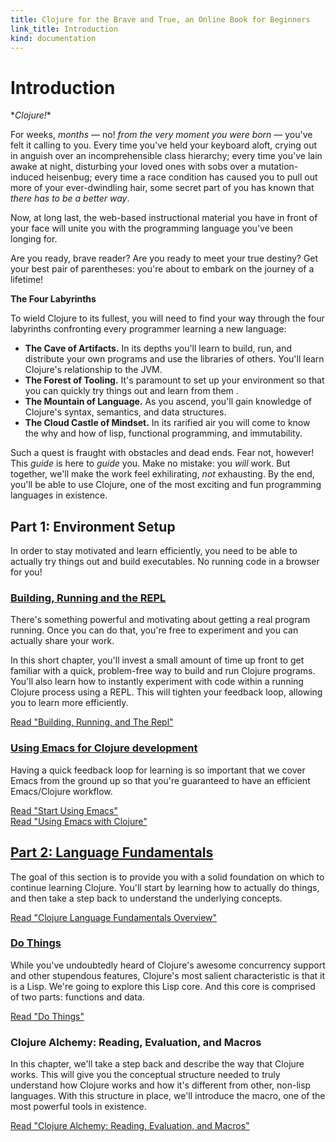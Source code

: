 ```yaml
--- 
title: Clojure for the Brave and True, an Online Book for Beginners
link_title: Introduction
kind: documentation
---
```


# Introduction

\**Clojure!*\*

For weeks, *months* &mdash; no! *from the very moment you were born*
&mdash; you've felt it calling to you. Every time you've held your
keyboard aloft, crying out in anguish over an incomprehensible class
hierarchy; every time you've lain awake at night, disturbing your
loved ones with sobs over a mutation-induced heisenbug; every time a
race condition has caused you to pull out more of your ever-dwindling
hair, some secret part of you has known that *there has to be a better
way*.

Now, at long last, the web-based instructional material you have in
front of your face will unite you with the programming language you've
been longing for.

Are you ready, brave reader? Are you ready to meet your true destiny?
Get your best pair of parentheses: you're about to embark on the
journey of a lifetime!

**The Four Labyrinths**

To wield Clojure to its fullest, you will need to find your way
through the four labyrinths confronting every programmer learning a
new language:

* **The Cave of Artifacts.** In its depths you'll learn to build, run,
  and distribute your own programs and use the libraries of others.
  You'll learn Clojure's relationship to the JVM.
* **The Forest of Tooling.** It's paramount to set up your environment
  so that you can quickly try things out and learn from them .
* **The Mountain of Language.** As you ascend, you'll gain knowledge
  of Clojure's syntax, semantics, and data structures.
* **The Cloud Castle of Mindset.** In its rarified air you will come
  to know the why and how of lisp, functional programming, and
  immutability.

Such a quest is fraught with obstacles and dead ends. Fear not,
however! This *guide* is here to *guide* you. Make no mistake: you
*will* work. But together, we'll make the work feel exhilirating,
*not* exhausting. By the end, you'll be able to use Clojure, one of
the most exciting and fun programming languages in existence.

## Part 1: Environment Setup

In order to stay motivated and learn efficiently, you need to be able
to actually try things out and build executables. No running code in a
browser for you!

### [Building, Running and the REPL](/getting-started/)

There's something powerful and motivating about getting a real program
running. Once you can do that, you're free to experiment and you can
actually share your work.

In this short chapter, you'll invest a small amount of time up front
to get familiar with a quick, problem-free way to build and run
Clojure programs. You'll also learn how to instantly experiment with
code within a running Clojure process using a REPL. This will tighten
your feedback loop, allowing you to learn more efficiently.

[Read "Building, Running, and The Repl"](/getting-started/)

### [Using Emacs for Clojure development](/basic-emacs/)

Having a quick feedback loop for learning is so important that we
cover Emacs from the ground up so that you're guaranteed to have an
efficient Emacs/Clojure workflow.

[Read "Start Using Emacs"](/basic-emacs/)  
[Read "Using Emacs with Clojure"](/using-emacs-with-clojure/)

## [Part 2: Language Fundamentals](/language-fundamentals-overview/)

The goal of this section is to provide you with a solid foundation on
which to continue learning Clojure. You'll start by learning how to
actually do things, and then take a step back to understand the
underlying concepts.

[Read "Clojure Language Fundamentals Overview"](/language-fundamentals-overview/)

### [Do Things](/do-things/)

While you've undoubtedly heard of Clojure's awesome concurrency
support and other stupendous features, Clojure's most salient
characteristic is that it is a Lisp. We're going to explore this Lisp
core. And this core is comprised of two parts: functions and data.

[Read "Do Things"](/do-things/)

### Clojure Alchemy: Reading, Evaluation, and Macros

In this chapter, we'll take a step back and describe the way that
Clojure works. This will give you the conceptual structure needed to
truly understand how Clojure works and how it's different from other,
non-lisp languages. With this structure in place, we'll introduce
the macro, one of the most powerful tools in existence.

[Read "Clojure Alchemy: Reading, Evaluation, and Macros"](/read-and-eval/)
